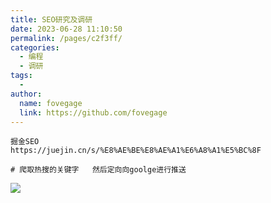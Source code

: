```yaml
---
title: SEO研究及调研
date: 2023-06-28 11:10:50
permalink: /pages/c2f3ff/
categories:
  - 编程
  - 调研
tags:
  - 
author: 
  name: fovegage
  link: https://github.com/fovegage
---
```

```
掘金SEO
https://juejin.cn/s/%E8%AE%BE%E8%AE%A1%E6%A8%A1%E5%BC%8F

# 爬取热搜的关键字   然后定向向goolge进行推送
```

![](https://obsidian-foveagge.oss-cn-beijing.aliyuncs.com/blog/88aSeU.png)
